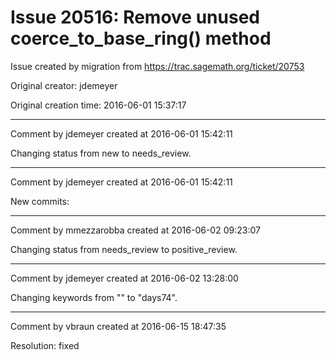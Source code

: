 # Issue 20516: Remove unused coerce_to_base_ring() method

Issue created by migration from https://trac.sagemath.org/ticket/20753

Original creator: jdemeyer

Original creation time: 2016-06-01 15:37:17




---

Comment by jdemeyer created at 2016-06-01 15:42:11

Changing status from new to needs_review.


---

Comment by jdemeyer created at 2016-06-01 15:42:11

New commits:


---

Comment by mmezzarobba created at 2016-06-02 09:23:07

Changing status from needs_review to positive_review.


---

Comment by jdemeyer created at 2016-06-02 13:28:00

Changing keywords from "" to "days74".


---

Comment by vbraun created at 2016-06-15 18:47:35

Resolution: fixed
